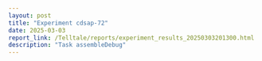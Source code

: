 ```yaml
---
layout: post
title: "Experiment cdsap-72"
date: 2025-03-03
report_link: /Telltale/reports/experiment_results_20250303201300.html
description: "Task assembleDebug"
---
```

